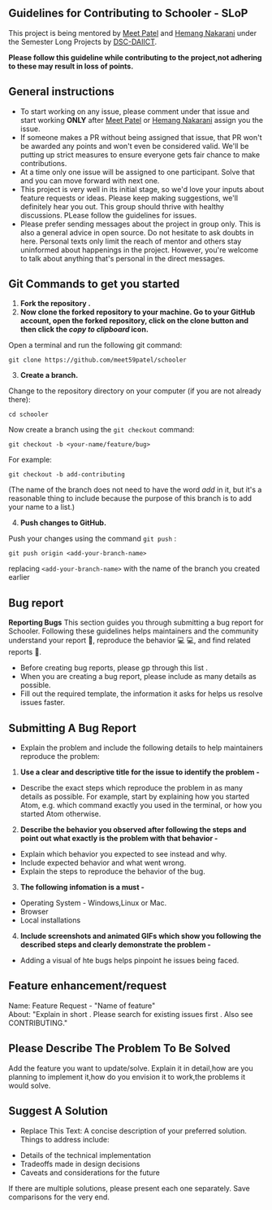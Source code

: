 ## Guidelines  for Contributing to Schooler - SLoP

This project is being mentored by [Meet Patel](https://github.com/meet59patel) and [Hemang Nakarani](https://github.com/HemangNakarani) under the Semester Long Projects by [DSC-DAIICT](https://slop.dscdaiict.in/).

<b> Please follow this guideline while contributing to the project,not adhering to these may result in loss of points.</b>

## General instructions

- To start working on any issue, please comment under that issue and start working <b>ONLY</B> after [Meet Patel](https://github.com/meet59patel) or [Hemang Nakarani](https://github.com/HemangNakarani) assign you the issue.
- If someone makes a PR without being assigned that issue, that PR won't be awarded any points and won't even be considered valid. We'll be putting up strict measures to ensure everyone gets fair chance to make contributions.
- At a time only one issue will be assigned to one participant. Solve that and you can move forward with next one.
- This project is very well in its initial stage, so we'd love your inputs about feature requests or ideas. Please keep making suggestions, we'll definitely hear you out. This group should thrive with healthy discussions. PLease follow the guidelines for issues.
- Please prefer sending messages about the project in group only. This is also a general advice in open source. Do not hesitate to ask doubts in here. Personal texts only limit the reach of mentor and others stay uninformed about happenings in the project. However, you're welcome to talk about anything that's personal in the direct messages.

## Git Commands to get you started 

1. <b> Fork the repository .</b> 
2. <b> Now clone the forked repository to your machine. Go to your GitHub account, open the forked repository, click on the clone button and then click the _copy to clipboard_ icon. </b>

Open a terminal and run the following git command:

```
git clone https://github.com/meet59patel/schooler
```
3. <b>Create a branch.</b>

Change to the repository directory on your computer (if you are not already there):

```
cd schooler
```

Now create a branch using the `git checkout` command:

```
git checkout -b <your-name/feature/bug>
```

For example:

```
git checkout -b add-contributing
```

(The name of the branch does not need to have the word _add_ in it, but it's a reasonable thing to include because the purpose of this branch is to add your name to a list.)

4. <b> Push changes to GitHub.</B>

Push your changes using the command `git push` :
```
git push origin <add-your-branch-name>
```
replacing `<add-your-branch-name>` with the name of the branch you created earlier

## Bug report

<b>Reporting Bugs</b>
This section guides you through submitting a bug report for Schooler. Following these guidelines helps maintainers and the community understand your report 📝, reproduce the behavior 💻 💻, and find related reports 🔎.

- Before creating bug reports, please gp through this list . 
- When you are creating a bug report, please include as many details as possible. 
- Fill out the required template, the information it asks for helps us resolve issues faster.

## Submitting A Bug Report

- Explain the problem and include the following  details to help maintainers reproduce the problem:

1. <b>Use a clear and descriptive title for the issue to identify the problem - </b>

- Describe the exact steps which reproduce the problem in as many details as possible. For example, start by explaining how you started Atom, e.g. which command exactly you used in the terminal, or how you started Atom otherwise. 

2. <b>Describe the behavior you observed after following the steps and point out what exactly is the problem with that behavior - </b>

- Explain which behavior you expected to see instead and why. 
- Include expected behavior and what went wrong.
- Explain the steps to reproduce the behavior of the bug.

3. <b>The following infomation is a must - </b>

- Operating System - Windows,Linux or Mac.
- Browser
- Local installations

4. <b>Include screenshots and animated GIFs which show you following the described steps and clearly demonstrate the problem - </b>

- Adding a visual of hte bugs helps pinpoint he issues being faced.

## Feature enhancement/request

Name: Feature Request - "Name of feature"
<br>
About: "Explain in short . Please search for existing issues first . Also see CONTRIBUTING."

## Please Describe The Problem To Be Solved

Add the feature you want to update/solve. Explain it in detail,how are you planning to implement it,how do you envision it to work,the problems it would solve.

## Suggest A Solution
- Replace This Text: A concise description of your preferred solution. Things to address include:
* Details of the technical implementation
* Tradeoffs made in design decisions
* Caveats and considerations for the future

If there are multiple solutions, please present each one separately. Save comparisons for the very end.



